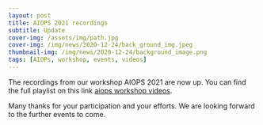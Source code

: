 ```yaml
---
layout: post
title: AIOPS 2021 recordings
subtitle: Update
cover-img: /assets/img/path.jpg
cover-img: /img/news/2020-12-24/back_ground_img.jpeg
thumbnail-img: /img/news/2020-12-24/background_image.png
tags: [AIOPs, workshop, events, videos]
---
```


The recordings from our workshop AIOPS 2021 are now up. You can find the full playlist on this link [aiops workshop videos](https://www.youtube.com/watch?v=EYxrzmEfgFo&list=PL2wkohQ2DA3tyj-uaV47EOT4HLX6vhoLM).

Many thanks for your participation and your efforts. We are looking forward to the further events to come.
